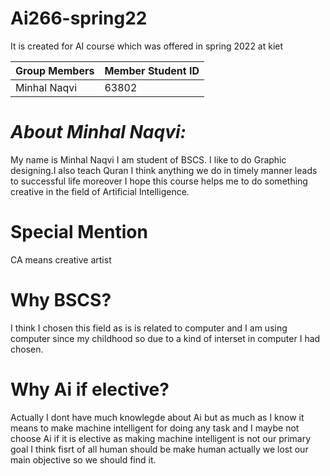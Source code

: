 # Ai266-spring22
It is created for AI course which was offered in spring 2022 at kiet

| Group Members | Member Student ID |
| ------------- | ----------------- |
| Minhal Naqvi  | 63802             |


# ***About Minhal Naqvi:***

My name is Minhal Naqvi I am student of BSCS. I like to do Graphic designing.I also teach Quran I think anything we do in timely manner leads to successful life moreover I hope this course helps me to do something creative in the field of Artificial Intelligence.

# Special Mention

CA means creative artist

# Why BSCS?

I think I chosen this field as is is related to computer and I am using computer since my childhood so due to a kind of interset in computer I had chosen.

# Why Ai if elective?

Actually I dont have much knowlegde about Ai but as much as I know it means to make machine intelligent for doing any task and I maybe not choose Ai if it is elective as making machine intelligent is not our primary goal I think fisrt of all human should be make human actually we lost our main objective so we should find it.
